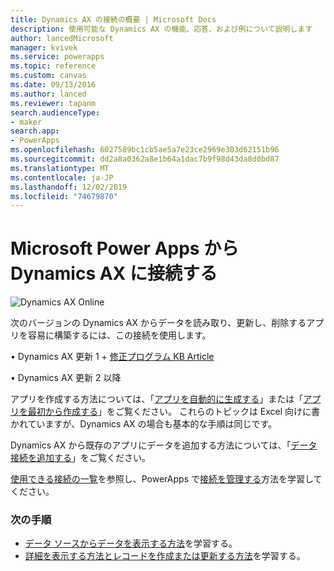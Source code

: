 ```yaml
---
title: Dynamics AX の接続の概要 | Microsoft Docs
description: 使用可能な Dynamics AX の機能、応答、および例について説明します
author: lancedMicrosoft
manager: kvivek
ms.service: powerapps
ms.topic: reference
ms.custom: canvas
ms.date: 09/13/2016
ms.author: lanced
ms.reviewer: tapanm
search.audienceType:
- maker
search.app:
- PowerApps
ms.openlocfilehash: 6027589bc1cb5ae5a7e23ce2969e303d62151b96
ms.sourcegitcommit: dd2a8a0362a8e1b64a1dac7b9f98d43da8d0bd87
ms.translationtype: MT
ms.contentlocale: ja-JP
ms.lasthandoff: 12/02/2019
ms.locfileid: "74679870"
---
```

# <a name="connect-from-microsoft-power-apps-to-dynamics-ax"></a>Microsoft Power Apps から Dynamics AX に接続する
![Dynamics AX Online](./media/connection-dynamicsax/dynamics-ax.png)

次のバージョンの Dynamics AX からデータを読み取り、更新し、削除するアプリを容易に構築するには、この接続を使用します。

•    Dynamics AX 更新 1 + [修正プログラム KB Article](https://fix.lcs.dynamics.com/Issue/Resolved?kb=3175021&bugId=3762232&qc=75f75fb7cb5de685683dafada9bdc618a7674bc4e299935b567a28ac02489b5c)

•    Dynamics AX 更新 2 以降

アプリを作成する方法については、「[アプリを自動的に生成する](../get-started-create-from-data.md)」または「[アプリを最初から作成する](../get-started-create-from-blank.md)」をご覧ください。 これらのトピックは Excel 向けに書かれていますが、Dynamics AX の場合も基本的な手順は同じです。

Dynamics AX から既存のアプリにデータを追加する方法については、「[データ接続を追加する](../add-data-connection.md)」をご覧ください。

[使用できる接続の一覧](../connections-list.md)を参照し、PowerApps で[接続を管理する](../add-manage-connections.md)方法を学習してください。

### <a name="next-steps"></a>次の手順
* [データ ソースからデータを表示する方法](../add-gallery.md)を学習する。
* [詳細を表示する方法とレコードを作成または更新する方法](../add-form.md)を学習する。

